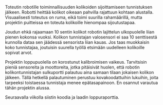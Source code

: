  
Toteutin robotille toiminnallisuuden kolikoiden sijoittamiseen tunnistuksen jälkeen. Robotti heittää
kolikot oikeaan pahvilla rajattuun kohtaan alustalla. Visuaalisesti toteutus on ruma, eikä toimi suurilla rahamäärillä, mutta 
projektin puitteissa en toteuta kolikoille hienompaa sijoutustapaa.

Joudun ehkä rajaamaan 10 sentin kolikot robotin lajittelun ulkopuolelle liian pienen kokonsa vuoksi. Kolikon tunnistajan valosensori ei saa
10 senttisestä kunnolla dataa sen jäädessä sensorista liian kauas. Jos taas muokkaisin koko tunnistajaa, joutuisin suurella työllä etsimään
uudelleen kolikoille sopivat arvot.

Projektin loppupuolella on korostunut kalibroimisen vaikeus. Tarvitsisin pieniä sensoreita ja moottoreita, jotka pitäisivät huolen, että 
robotin kolikontunnistajan sulkuportti palautuu aina samaan tilaan jokaisen kolikon jälkeen. Tällä hetkellä palautuminen perustuu
kovakoodattuihin lukuihin, joita tarpeeksi toistaessa tunnistaja menee epätasapainoon. En osannut varautua tähän projektin alussa.

Seuraavalla viikolla siistin koodia ja laadin loppuraporttia.